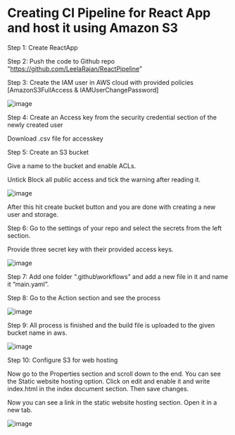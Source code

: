 # Creating CI Pipeline for React App and host it using Amazon S3    

Step 1: Create ReactApp    

Step 2: Push the code to Github repo "https://github.com/LeelaRajan/ReactPipeline"     

Step 3: Create the IAM user in AWS cloud with provided policies [AmazonS3FullAccess & IAMUserChangePassword]    

![image](https://github.com/LeelaRajan/ReactPipeline/assets/46046284/2376e7a8-628f-4df3-b508-d38aafe05fc6)   

Step 4: Create an Access key from the security credential section of the newly created user   

Download .csv file for accesskey   

Step 5:  Create an S3 bucket   

Give a name to the bucket and enable ACLs.   

Untick Block all public access and tick the warning after reading it.   

![image](https://github.com/LeelaRajan/ReactPipeline/assets/46046284/588eca9c-f339-426b-96d3-14127e57891f)   

After this hit create bucket button and you are done with creating a new user and storage.   

Step 6: Go to the settings of your repo and select the secrets from the left section.   

Provide three secret key with their provided access keys.   
 
![image](https://github.com/LeelaRajan/ReactPipeline/assets/46046284/b17b010c-3c13-4011-b58a-4629c22c8c47)   

Step 7: Add one folder “.github\workflows” and add a new file in it and name it “main.yaml”.    

Step 8: Go to the Action section and see the process   

![image](https://github.com/LeelaRajan/ReactPipeline/assets/46046284/0959d45c-5f01-4929-a187-cdd48ce6d2d7)   

Step 9:  All process is finished and the build file is uploaded to the given bucket name in aws.   

![image](https://github.com/LeelaRajan/ReactPipeline/assets/46046284/8a7c4b2e-8ae1-4606-bafe-4093a58a2e93)   

Step 10: Configure S3 for web hosting   

Now go to the Properties section and scroll down to the end. You can see the Static website hosting option. Click on edit and enable it and write index.html in the index document section. Then save changes.   

Now you can see a link in the static website hosting section. Open it in a new tab.  

![image](https://github.com/LeelaRajan/ReactPipeline/assets/46046284/db3cb4a9-5f5a-4287-8e54-88e6fdbdad89)
